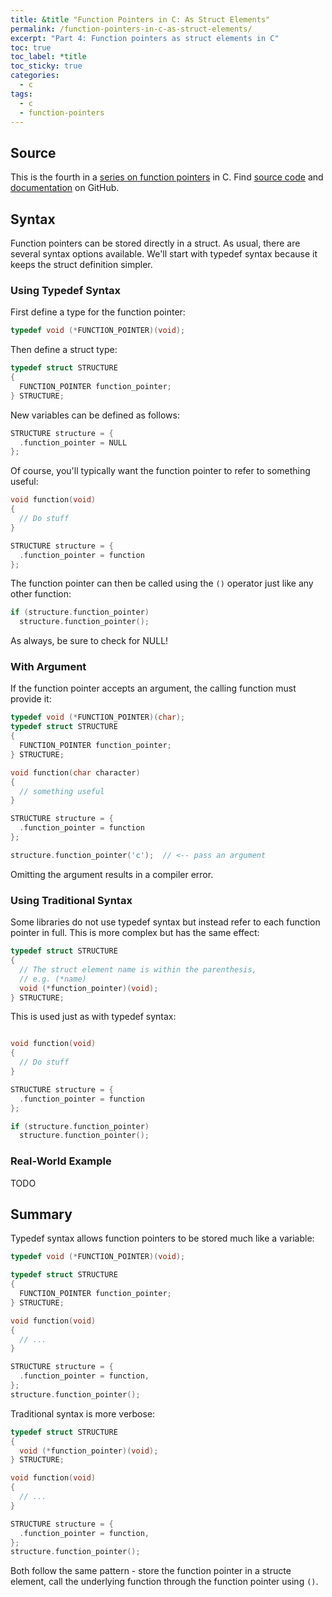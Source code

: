 ```yaml
---
title: &title "Function Pointers in C: As Struct Elements"
permalink: /function-pointers-in-c-as-struct-elements/
excerpt: "Part 4: Function pointers as struct elements in C"
toc: true
toc_label: *title
toc_sticky: true
categories:
  - c
tags:
  - c
  - function-pointers
---
```


## Source

This is the fourth in a
[series on function pointers](/tags/#function-pointers) in C.
Find [source code](https://github.com/KevinWMatthews/c-function_pointers)
and [documentation](https://kevinwmatthews.github.io/c-function_pointers/)
on GitHub.

## Syntax

Function pointers can be stored directly in a struct.
As usual, there are several syntax options available.
We'll start with typedef syntax because it keeps the struct definition simpler.


### Using Typedef Syntax

First define a type for the function pointer:
```c
typedef void (*FUNCTION_POINTER)(void);
```

Then define a struct type:
```c
typedef struct STRUCTURE
{
  FUNCTION_POINTER function_pointer;
} STRUCTURE;
```

New variables can be defined as follows:
```c
STRUCTURE structure = {
  .function_pointer = NULL
};
```

Of course, you'll typically want the function pointer to refer to something useful:
```c
void function(void)
{
  // Do stuff
}

STRUCTURE structure = {
  .function_pointer = function
};
```

The function pointer can then be called using the `()` operator just like any other function:
```c
if (structure.function_pointer)
  structure.function_pointer();
```

As always, be sure to check for NULL!


### With Argument

If the function pointer accepts an argument, the calling function must provide it:
```c
typedef void (*FUNCTION_POINTER)(char);
typedef struct STRUCTURE
{
  FUNCTION_POINTER function_pointer;
} STRUCTURE;

void function(char character)
{
  // something useful
}

STRUCTURE structure = {
  .function_pointer = function
};

structure.function_pointer('c');  // <-- pass an argument
```

Omitting the argument results in a compiler error.


### Using Traditional Syntax

Some libraries do not use typedef syntax but instead refer to each function pointer
in full. This is more complex but has the same effect:
```c
typedef struct STRUCTURE
{
  // The struct element name is within the parenthesis,
  // e.g. (*name)
  void (*function_pointer)(void);
} STRUCTURE;
```

This is used just as with typedef syntax:
```c

void function(void)
{
  // Do stuff
}

STRUCTURE structure = {
  .function_pointer = function
};

if (structure.function_pointer)
  structure.function_pointer();
```

### Real-World Example

TODO


## Summary

Typedef syntax allows function pointers to be stored much like a variable:
```c
typedef void (*FUNCTION_POINTER)(void);

typedef struct STRUCTURE
{
  FUNCTION_POINTER function_pointer;
} STRUCTURE;

void function(void)
{
  // ...
}

STRUCTURE structure = {
  .function_pointer = function,
};
structure.function_pointer();
```

Traditional syntax is more verbose:
```c
typedef struct STRUCTURE
{
  void (*function_pointer)(void);
} STRUCTURE;

void function(void)
{
  // ...
}

STRUCTURE structure = {
  .function_pointer = function,
};
structure.function_pointer();
```

Both follow the same pattern - store the function pointer in a structe element,
call the underlying function through the function pointer using `()`.
